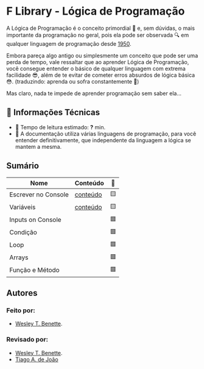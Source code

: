 # F Library - Lógica de Programação

A Lógica de Programação é o conceito primordial 🧐 e, sem dúvidas, o mais importante da programação no geral, pois ela pode ser observada 🔍 em qualquer linguagem de programação desde [1950](https://www.programador.com.br/historia-da-programacao.html).

Embora pareça algo antigo ou simplesmente um conceito que pode ser uma perda de tempo, vale ressaltar que ao aprender Lógica de Programação, você consegue entender o básico de qualquer linguagem com extrema facilidade 😎, além de te evitar de cometer erros absurdos de lógica básica 😳.
(traduzindo: aprenda ou sofra constantemente 🥰)

Mas claro, nada te impede de aprender programação sem saber ela...

## 📑 Informações Técnicas
- 📖 Tempo de leitura estimado: **?** min.
- 📜 A documentação utiliza várias linguagens de programação, para você entender definitivamente, que independente da linguagem a lógica se mantem a mesma.

## Sumário
| Nome | Conteúdo | 🔳 |
| - | - | - |
| Escrever no Console | [conteúdo](escrever-console.md) | 🟨 |
| Variáveis | [conteúdo](variaveis.md) | 🟨 |
| Inputs on Console | | 🟥 |
| Condição | | 🟥 |
| Loop | | 🟥 |
| Arrays | | 🟥 |
| Função e Método | | 🟥 |

## Autores
### Feito por:
- [Wesley T. Benette](https://github.com/WesleyTelesBenette).
### Revisado por: 
- [Wesley T. Benette](https://github.com/WesleyTelesBenette).
- [Tiago A. de João](https://github.com/andrade-tiago)
<!-- - Fernanda da C. Silva -->
